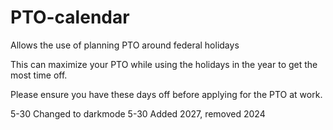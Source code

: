 # PTO-calendar
Allows the use of planning PTO around federal holidays

This can maximize your PTO while using the holidays in the year to get the most time off.

Please ensure you have these days off before applying for the PTO at work.

5-30 Changed to darkmode
5-30 Added 2027, removed 2024
